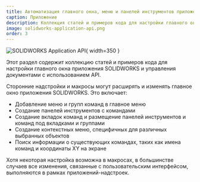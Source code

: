 ```yaml
---
title: Автоматизация главного окна, меню и панелей инструментов приложения SOLIDWORKS с использованием API
caption: Приложение
description: Коллекция статей и примеров кода для настройки главного окна, меню и панелей инструментов приложения SOLIDWORKS и управления документами.
image: solidworks-application-api.png
order: 3
---
```

![SOLIDWORKS Application API](solidworks-application-api.png){ width=350 }

Этот раздел содержит коллекцию статей и примеров кода для настройки главного окна приложения SOLIDWORKS и управления документами с использованием API.

Сторонние надстройки и макросы могут расширять и изменять главное окно приложения SOLIDWORKS. Это включает:

* Добавление меню и групп команд в главное меню
* Создание панелей инструментов с командами
* Создание вкладок команд и размещение панелей инструментов и команд под вкладками и группами
* Создание контекстных меню, специфичных для различных выбранных объектов
* Поиск информации о существующих командах, таких как имена команд и координаты XY на экране

Хотя некоторая настройка возможна в макросах, в большинстве случаев все изменения, связанные с пользовательским интерфейсом, выполняются в рамках приложений-надстроек.

